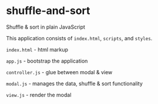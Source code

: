 # shuffle-and-sort

Shuffle & sort in plain JavaScript

This application consists of `index.html`, `scripts`, and `styles`. 

 `index.html` - html markup
 
 `app.js` - bootstrap the application 
 
 `controller.js` - glue between modal & view
 
 `modal.js` - manages the data, shuffle & sort functionality 
 
 `view.js` - render the modal

